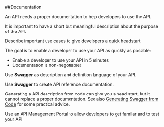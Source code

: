 ##Documentation

An API needs a proper documentation to help developers to use the API.

It is important to have a short but meaningful description about the purpose of the API.

Describe important use cases to give developers a quick headstart.

The goal is to enable a developer to use your API as quickly as possible:

- Enable a developer to use your API in 5 minutes
- Documentation is non-negotiable!

Use **Swagger** as description and definition language of your API.

Use **Swagger** to create API reference documentation.

Generating a API description from code can give you a head start, but it cannot replace a proper documentation. See also [Generating Swagger from Code](http://dev.haufe-lexware.com/generate-swagger/) for some practical advice.

Use an API Management Portal to allow developers to get familar and to test your API.
